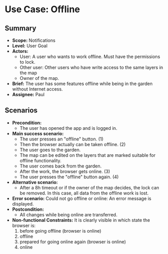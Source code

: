 # Use Case: Offline

## Summary

- **Scope:** Notifications
- **Level:** User Goal
- **Actors:**
  - User: A user who wants to work offline.
    Must have the permissions to lock.
  - Other user: Other users who have write access to the same layers in the map
  - Owner of the map.
- **Brief:** The user has some features offline while being in the garden without Internet access.
- **Assignee:** Paul

## Scenarios

- **Precondition:**
  - The user has opened the app and is logged in.
- **Main success scenario:**
  - The user presses an "offline" button. (1)
  - Then the browser actually can be taken offline. (2)
  - The user goes to the garden.
  - The map can be edited on the layers that are marked suitable for offline functionality.
  - The user comes back from the garden.
  - After the work, the browser gets online. (3)
  - The user presses the "offline" button again. (4)
- **Alternative scenario:**
  - After a 8h timeout or if the owner of the map decides, the lock can be removed.
    In this case, all data from the offline work is lost.
- **Error scenario:**
  Could not go offline or online: An error message is displayed.
- **Postcondition:**
  - All changes while being online are transferred.
- **Non-functional Constraints:**
  It is clearly visible in which state the browser is:
  1. before going offline (browser is online)
  2. offline
  3. prepared for going online again (browser is online)
  4. online
